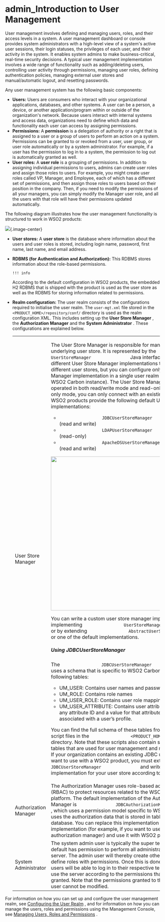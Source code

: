 # admin\_Introduction to User Management

User management involves defining and managing users, roles, and their access levels in a system. A user management dashboard or console provides system administrators with a high-level view of a system's active user sessions, their login statuses, the privileges of each user, and their activity in the system. It enables system admins to make business-critical, real-time security decisions. A typical user management implementation involves a wide range of functionality such as adding/deleting users, controlling user activity through permissions, managing user roles, defining authentication policies, managing external user stores and manual/automatic logout, and resetting passwords.

Any user management system has the following basic components:

-   **Users:** Users are consumers who interact with your organizational applications, databases, and other systems. A user can be a person, a device, or another application/program within or outside of the organization's network. Because users interact with internal systems and access data, organizations need to define which data and functionality each user can access by assigning permissions.
-   **Permissions:** A **permission** is a delegation of authority or a right that is assigned to a user or a group of users to perform an action on a system. Permissions can be granted to or revoked from a user, user group, or user role automatically or by a system administrator. For example, if a user has the permission to log in to a system, the permission to log out is automatically granted as well.
-   **User roles:** A **user role** is a grouping of permissions. In addition to assigning individual permissions to users, admins can create user roles and assign those roles to users. For example, you might create user roles called VP, Manager, and Employee, each of which has a different set of permissions, and then assign those roles to users based on their position in the company. Then, if you need to modify the permissions of all your managers, you can simply modify the Manager user role, and all the users with that role will have their permissions updated automatically.

The following diagram illustrates how the user management functionality is structured to work in WSO2 products:

![](/assets/attachments/126562312/126562313.png){.image-center}

-   **User stores:** A **user store** is the database where information about the users and user roles is stored, including login name, password, first name, last name, and email address.
-   **RDBMS (for Authentication and Authorization):** This RDBMS stores information about the role-based permissions.

        !!! info
    According to the default configuration in WSO2 products, the embedded H2 RDBMS that is shipped with the product is used as the user store as well as the RDBMS for storing information related to permissions.


-   **Realm configuration:** The user realm consists of the configurations required to initialise the user realm. The `user-mgt.xml` file stored in the `<PRODUCT_HOME>/repository/conf/` directory is used as the realm configuration XML. This includes setting up the **User Store Manager** , the **Authorization Manager** and the **System Administrator** . These configurations are explained below.

    <table>
    <colgroup>
    <col width="50%" />
    <col width="50%" />
    </colgroup>
    <tbody>
    <tr class="odd">
    <td>User Store Manager</td>
    <td><p>The User Store Manager is responsible for managing the underlying user store. It is represented by the <code>                UserStoreManager               </code> Java interface. There can be different User Store Manager implementations to connect with different user stores, but you can configure only one User Store Manager implementation in a single user realm (that is, a single WSO2 Carbon instance). The User Store Manager can be operated in both read/write mode and read-only mode. In read-only mode, you can only connect with an existing user store. WSO2 products provide the following default User Store Manager implementations:</p>
    <ul>
    <li><code>                 JDBCUserStoreManager                </code> (read and write)</li>
    <li><code>                 LDAPUserStoreManager                </code> (read-only)</li>
    <li><code>                 ApacheDSUserStoreManager                </code> (read and write)</li>
    </ul>
    <p><img src="attachments/33134346/33345382.jpg" width="500" /></p>
    <p>You can write a custom user store manager implementation by implementing <code>                UserStoreManager               </code> or by extending <code>                AbstractUserStoreManager               </code> or one of the default implementations.</p>
    <h5 id="admin_IntroductiontoUserManagement-UsingJDBCUserStoreManager">Using JDBCUserStoreManager</h5>
    <p>The <code>                JDBCUserStoreManager               </code> class uses a schema that is specific to WSO2 Carbon. It contains the following tables:</p>
    <ul>
    <li>UM_USER: Contains user names and passwords</li>
    <li>UM_ROLE: Contains role names</li>
    <li>UM_USER_ROLE: Contains user role mappings</li>
    <li>UM_USER_ATTRIBUTE: Contains user attributes. There can be any attribute ID and a value for that attribute ID that is associated with a user’s profile.</li>
    </ul>
    <p>You can find the full schema of these tables from the database script files in the <code>                &lt;PRODUCT_HOME&gt;/dbscripts               </code> directory. Note that these scripts also contain schemas for other tables that are used for user management and registry functions. If your organization contains an existing JDBC user store that you want to use with a WSO2 product, you must extend <code>                JDBCUserStoreManager               </code> and write a new implementation for your user store according to your schema.</p></td>
    </tr>
    <tr class="even">
    <td>Authorization Manager</td>
    <td>The Authorization Manager uses role-based access control (RBAC) to protect resources related to the WSO2 Carbon platform. The default implementation of the Authorization Manager is <code>               JDBCAuthorizationManager              </code> , which uses a permission model specific to WSO2 Carbon and uses the authorization data that is stored in tables in the JDBC database. You can replace this implementation with a custom implementation (for example, if you want to use a XACML authorization manager) and use it with WSO2 products.</td>
    </tr>
    <tr class="odd">
    <td>System Administrator</td>
    <td>The system admin user is typically the super tenant user, who by default has permission to perform all administration tasks in the server. The admin user will thereby create other tenant users and define roles with permissions. Once this is done, the other tenant users will be able to log in to their respective tenant domains and use the server according to the permissions that have been granted. Note that the permissions granted to the Super Tenant user cannot be modified.</td>
    </tr>
    </tbody>
    </table>

For information on how you can set up and configure the user management realm, see [Configuring the User Realm](https://docs.wso2.com/display/ADMIN44x/Configuring+the+User+Realm) , and for information on how you can manage the users, roles and permissions using the Management Console, see [Managing Users, Roles and Permissions](https://docs.wso2.com/display/ADMIN44x/Managing+Users%2C+Roles+and+Permissions) .
